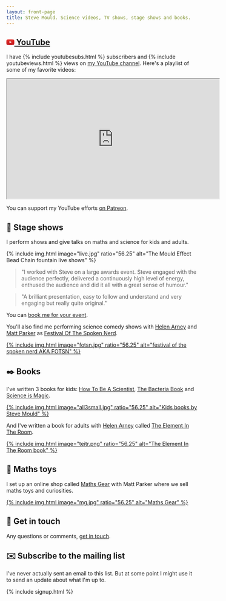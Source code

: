 ```yaml
---
layout: front-page
title: Steve Mould. Science videos, TV shows, stage shows and books.
---
```

<h2><a href="https://www.youtube.com/stevemould"><svg style="width:1em;" version="1.1" id="YouTube_Icon" xmlns="http://www.w3.org/2000/svg" xmlns:xlink="http://www.w3.org/1999/xlink" x="0px"
	 y="0px" viewBox="0 0 1024 721" enable-background="new 0 0 1024 721" xml:space="preserve">
<path id="Triangle" fill="#FFFFFF" d="M407,493l276-143L407,206V493z"/>
<path id="The_Sharpness" opacity="0.12" fill="#420000" enable-background="new    " d="M407,206l242,161.6l34-17.6L407,206z"/>
<g id="Lozenge">
	<g>
			<linearGradient id="SVGID_1_" gradientUnits="userSpaceOnUse" x1="512.5" y1="719.7" x2="512.5" y2="1.2" gradientTransform="matrix(1 0 0 -1 0 721)">
			<stop  offset="0" style="stop-color:#E52D27"/>
			<stop  offset="1" style="stop-color:#BF171D"/>
		</linearGradient>
		<path fill="url(#SVGID_1_)" d="M1013,156.3c0,0-10-70.4-40.6-101.4C933.6,14.2,890,14,870.1,11.6C727.1,1.3,512.7,1.3,512.7,1.3
			h-0.4c0,0-214.4,0-357.4,10.3C135,14,91.4,14.2,52.6,54.9C22,85.9,12,156.3,12,156.3S1.8,238.9,1.8,321.6v77.5
			C1.8,481.8,12,564.4,12,564.4s10,70.4,40.6,101.4c38.9,40.7,89.9,39.4,112.6,43.7c81.7,7.8,347.3,10.3,347.3,10.3
			s214.6-0.3,357.6-10.7c20-2.4,63.5-2.6,102.3-43.3c30.6-31,40.6-101.4,40.6-101.4s10.2-82.7,10.2-165.3v-77.5
			C1023.2,238.9,1013,156.3,1013,156.3z M407,493V206l276,144L407,493z"/>
	</g>
</g>
</svg> YouTube</a></h2>

I have <span id="subs">{% include youtubesubs.html %}</span> subscribers and <span id="views">{% include youtubeviews.html %}</span> views on [my YouTube channel](https://www.youtube.com/stevemould). Here's a playlist of some of my favorite videos:

<div class='embed-container'>
	<iframe width="560" height="315" src='https://www.youtube-nocookie.com/embed/videoseries?list=PLcqX4UMXNKEfOtUdeSVeVHNayUofvk6Vy' allow="accelerometer; autoplay; encrypted-media; gyroscope; picture-in-picture" allowfullscreen></iframe>
</div>

You can support my YouTube efforts [on Patreon](https://www.patreon.com/stevemould).

## 🎤 Stage shows

I perform shows and give talks on maths and science for kids and adults.

{% include img.html image="live.jpg" ratio="56.25" alt="The Mould Effect Bead Chain fountain live shows" %}

> "I worked with Steve on a large awards event. Steve engaged with the audience perfectly, delivered a continuously high level of energy, enthused the audience and did it all with a great sense of humour."

> "A brilliant presentation, easy to follow and understand and very engaging but really quite original."

You can [book me for your event](/contact).

You'll also find me performing science comedy shows with [Helen Arney](http://helenarney.com/) and [Matt Parker](http://standupmaths.com/) as [Festival Of The Spoken Nerd](https://festivalofthespokennerd.com/).

[{% include img.html image="fotsn.jpg" ratio="56.25" alt="festival of the spoken nerd AKA FOTSN" %}](https://festivalofthespokennerd.com/)

## ✒️ Books

I've written 3 books for kids: [How To Be A Scientist](/books), [The Bacteria Book](/books) and [Science is Magic](/books).

[{% include img.html image="all3small.jpg" ratio="56.25" alt="Kids books by Steve Mould" %}](https://amzn.to/2Oav7Gh)

And I've written a book for adults with [Helen Arney](http://helenarney.com/) called [The Element In The Room](/books).

[{% include img.html image="teitr.png" ratio="56.25" alt="The Element In The Room book" %}](https://amzn.to/2Oav7Gh)

## 🛒 Maths toys

I set up an online shop called [Maths Gear](https://mathsgear.co.uk) with Matt Parker where we sell maths toys and curiosities.

[{% include img.html image="mg.jpg" ratio="56.25" alt="Maths Gear" %}](https://mathsgear.co.uk)

## 📢 Get in touch 

Any questions or comments, [get in touch](/contact).

## ✉️ Subscribe to the mailing list

I've never actually sent an email to this list. But at some point I might use it to send an update about what I'm up to.

{% include signup.html %}